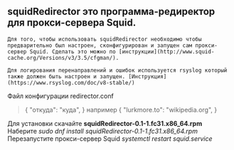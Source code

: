 ## squidRedirector это программа-редиректор для прокси-сервера Squid.

    Для того, чтобы использовать squidRedirector необходимо чтобы предварительно был настроен, сконфигурирован и запущен сам прокси-сервер Squid. Сделать это можно по [инструкции](http://www.squid-cache.org/Versions/v3/3.5/cfgman/).

    Для логирования перенаправлений и ошибок используется rsyslog который также должен быть настроен и запущен. [Инструкция](https://www.rsyslog.com/doc/v8-stable/)
    
Файл конфигурации redirector.conf
>{
>        "откуда": "куда",
>}
например
>    {
>        "lurkmore.to": "wikipedia.org",
>    }

Для установки скачайте **squidRedirector-0.1-1.fc31.x86_64.rpm**
Наберите *sudo dnf install squidRedirector-0.1-1.fc31.x86_64.rpm*
Перезапустите прокси-сервер Squid *systemctl restart squid.service*